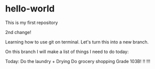 # hello-world

This is my first repository

2nd change!

Learning how to use git on terminal.
Let's turn this into a new branch.

On this branch I will make a list of things I need to do today:

Today:
Do the laundry + Drying
Do grocery shopping
Grade 103B! !! !!!
